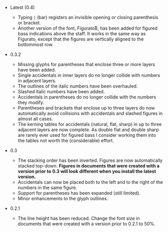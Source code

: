 - Latest (0.4)
	- Typing `|` (bar) registers an invisible opening or closing parenthesis or bracket.
	- Another version of the font, FiguratoB, has been added for figured bass indications above the staff. It works in the same way as Figurato, except that the figures are vertically aligned to the bottommost row.
- 0.3.2
	- Missing glyphs for parentheses that enclose three or more layers have been added.
	- Single accidentals in inner layers do no longer collide with numbers in adjacent layers.
	- The outlines of the italic numbers have been overhauled.
	- Slashed italic numbers have been added.
	- Accidentals in parentheses do no longer collide with the numbers they modify.
	- Parentheses and brackets that enclose up to three layers do now automatically avoid collisions with accidentals and slashed figures in almost all cases.
	- The kerning tables for accidentals (natural, flat, sharp) in up to three adjacent layers are now complete. As double flat and double sharp are rarely ever used for figured bass I consider working them into the tables not worth the (considerable) effort.
- 0.3
	- The stacking order has been inverted. Figures are now automatically stacked top-down. **Figures in documents that were created with a version prior to 0.3 will look different when you install the latest version.**
	- Accidentals can now be placed both to the left and to the right of the numbers in the same figure.
	- Support for parentheses has been expanded (still limited).
	- Minor enhancements to the glyph outlines.

- 0.2.1
	- The line height has been reduced. Change the font size in documents that were created with a version prior to 0.2.1 to 50%.